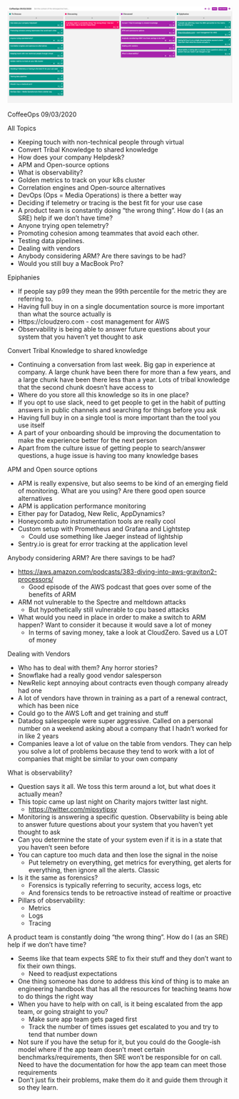 ![Our Board](images/2020.09.03.png)

CoffeeOps 09/03/2020

All Topics
- Keeping touch with non-technical people through virtual
- Convert Tribal Knowledge to shared knowledge
- How does your company Helpdesk?
- APM and Open-source options
- What is observability?
- Golden metrics to track on your k8s cluster
- Correlation engines and Open-source alternatives
- DevOps (Ops = Media Operations) is there a better way
- Deciding if telemetry or tracing is the best fit for your use case
- A product team is constantly doing “the wrong thing”. How do I (as an SRE) help if we don’t have time?
- Anyone trying open telemetry?
- Promoting cohesion among teammates that avoid each other.
- Testing data pipelines.
- Dealing with vendors
- Anybody considering ARM? Are there savings to be had?
- Would you still buy a MacBook Pro?



Epiphanies
- If people say p99 they mean the 99th percentile for the metric they are referring to.
- Having full buy in on a single documentation source is more important than what the source actually is
- Https://cloudzero.com - cost management for AWS
- Observability is being able to answer future questions about your system that you haven’t yet thought to ask


Convert Tribal Knowledge to shared knowledge
- Continuing a conversation from last week. Big gap in experience at company. A large chunk have been there for more than a few years, and a large chunk have been there less than a year. Lots of tribal knowledge that the second chunk doesn’t have access to
- Where do you store all this knowledge so its in one place?
- If you opt to use slack, need to get people to get in the habit of putting answers in public channels and searching for things before you ask
- Having full buy in on a single tool is more important than the tool you use itself
- A part of your onboarding should be improving the documentation to make the experience better for the next person
- Apart from the culture issue of getting people to search/answer questions, a huge issue is having too many knowledge bases

APM and Open source options
- APM is really expensive, but also seems to be kind of an emerging field of monitoring. What are you using? Are there good open source alternatives
- APM is application performance monitoring
- Either pay for Datadog, New Relic, AppDynamics?
- Honeycomb auto instrumentation tools are really cool
- Custom setup with Prometheus and Grafana and Lightstep
    - Could use something like Jaeger instead of lightship
- Sentry.io is great for error tracking at the application level


Anybody considering ARM? Are there savings to be had?
- https://aws.amazon.com/podcasts/383-diving-into-aws-graviton2-processors/
    - Good episode of the AWS podcast that goes over some of the benefits of ARM
- ARM not vulnerable to the Spectre and meltdown attacks
    - But hypothetically still vulnerable to cpu based attacks
- What would you need in place in order to make a switch to ARM happen? Want to consider it because it would save a lot of money
    - In terms of saving money, take a look at CloudZero. Saved us a LOT of money

Dealing with Vendors
- Who has to deal with them? Any horror stories?
- Snowflake had a really good vendor salesperson
- NewRelic kept annoying about contracts even though company already had one
- A lot of vendors have thrown in training as a part of a renewal contract, which has been nice
- Could go to the AWS Loft and get training and stuff
- Datadog salespeople were super aggressive. Called on a personal number on a weekend asking about a company that I hadn’t worked for in like 2 years
- Companies leave a lot of value on the table from vendors. They can help you solve a lot of problems because they tend to work with a lot of companies that might be similar to your own company

What is observability?
- Question says it all. We toss this term around a lot, but what does it actually mean?
- This topic came up last night on Charity majors twitter last night. 
    - https://twitter.com/mipsytipsy
- Monitoring is answering a specific question. Observability is being able to answer future questions about your system that you haven’t yet thought to ask
- Can you determine the state of your system even if it is in a state that you haven’t seen before
- You can capture too much data and then lose the signal in the noise
    - Put telemetry on everything, get metrics for everything, get alerts for everything, then ignore all the alerts. Classic
- Is it the same as forensics?
    - Forensics is typically referring to security, access logs, etc
    - And forensics tends to be retroactive instead of realtime or proactive
- Pillars of observability:
    - Metrics
    - Logs
    - Tracing

A product team is constantly doing “the wrong thing”. How do I (as an SRE) help if we don’t have time?
- Seems like that team expects SRE to fix their stuff and they don’t want to fix their own things.
    - Need to readjust expectations
- One thing someone has done to address this kind of thing is to make an engineering handbook that has all the resources for teaching teams how to do things the right way
- When you have to help with on call, is it being escalated from the app team, or going straight to you?
    - Make sure app team gets paged first
    - Track the number of times issues get escalated to you and try to tend that number down
- Not sure if you have the setup for it, but you could do the Google-ish model where if the app team doesn’t meet certain benchmarks/requirements, then SRE won’t be responsible for on call. Need to have the documentation for how the app team can meet those requirements
- Don’t just fix their problems, make them do it and guide them through it so they learn.
